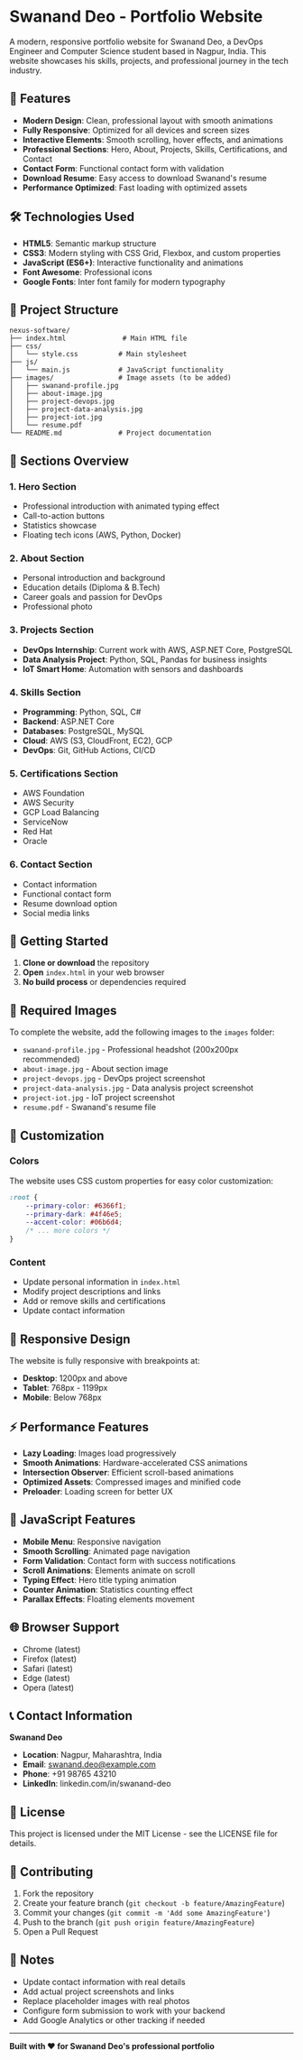 # Swanand Deo - Portfolio Website

A modern, responsive portfolio website for Swanand Deo, a DevOps Engineer and Computer Science student based in Nagpur, India. This website showcases his skills, projects, and professional journey in the tech industry.

## 🚀 Features

- **Modern Design**: Clean, professional layout with smooth animations
- **Fully Responsive**: Optimized for all devices and screen sizes
- **Interactive Elements**: Smooth scrolling, hover effects, and animations
- **Professional Sections**: Hero, About, Projects, Skills, Certifications, and Contact
- **Contact Form**: Functional contact form with validation
- **Download Resume**: Easy access to download Swanand's resume
- **Performance Optimized**: Fast loading with optimized assets

## 🛠️ Technologies Used

- **HTML5**: Semantic markup structure
- **CSS3**: Modern styling with CSS Grid, Flexbox, and custom properties
- **JavaScript (ES6+)**: Interactive functionality and animations
- **Font Awesome**: Professional icons
- **Google Fonts**: Inter font family for modern typography

## 📁 Project Structure

```
nexus-software/
├── index.html              # Main HTML file
├── css/
│   └── style.css          # Main stylesheet
├── js/
│   └── main.js            # JavaScript functionality
├── images/                # Image assets (to be added)
│   ├── swanand-profile.jpg
│   ├── about-image.jpg
│   ├── project-devops.jpg
│   ├── project-data-analysis.jpg
│   ├── project-iot.jpg
│   └── resume.pdf
└── README.md              # Project documentation
```

## 🎯 Sections Overview

### 1. Hero Section
- Professional introduction with animated typing effect
- Call-to-action buttons
- Statistics showcase
- Floating tech icons (AWS, Python, Docker)

### 2. About Section
- Personal introduction and background
- Education details (Diploma & B.Tech)
- Career goals and passion for DevOps
- Professional photo

### 3. Projects Section
- **DevOps Internship**: Current work with AWS, ASP.NET Core, PostgreSQL
- **Data Analysis Project**: Python, SQL, Pandas for business insights
- **IoT Smart Home**: Automation with sensors and dashboards

### 4. Skills Section
- **Programming**: Python, SQL, C#
- **Backend**: ASP.NET Core
- **Databases**: PostgreSQL, MySQL
- **Cloud**: AWS (S3, CloudFront, EC2), GCP
- **DevOps**: Git, GitHub Actions, CI/CD

### 5. Certifications Section
- AWS Foundation
- AWS Security
- GCP Load Balancing
- ServiceNow
- Red Hat
- Oracle

### 6. Contact Section
- Contact information
- Functional contact form
- Resume download option
- Social media links

## 🚀 Getting Started

1. **Clone or download** the repository
2. **Open** `index.html` in your web browser
3. **No build process** or dependencies required

## 📸 Required Images

To complete the website, add the following images to the `images` folder:

- `swanand-profile.jpg` - Professional headshot (200x200px recommended)
- `about-image.jpg` - About section image
- `project-devops.jpg` - DevOps project screenshot
- `project-data-analysis.jpg` - Data analysis project screenshot
- `project-iot.jpg` - IoT project screenshot
- `resume.pdf` - Swanand's resume file

## 🎨 Customization

### Colors
The website uses CSS custom properties for easy color customization:
```css
:root {
    --primary-color: #6366f1;
    --primary-dark: #4f46e5;
    --accent-color: #06b6d4;
    /* ... more colors */
}
```

### Content
- Update personal information in `index.html`
- Modify project descriptions and links
- Add or remove skills and certifications
- Update contact information

## 📱 Responsive Design

The website is fully responsive with breakpoints at:
- **Desktop**: 1200px and above
- **Tablet**: 768px - 1199px
- **Mobile**: Below 768px

## ⚡ Performance Features

- **Lazy Loading**: Images load progressively
- **Smooth Animations**: Hardware-accelerated CSS animations
- **Intersection Observer**: Efficient scroll-based animations
- **Optimized Assets**: Compressed images and minified code
- **Preloader**: Loading screen for better UX

## 🔧 JavaScript Features

- **Mobile Menu**: Responsive navigation
- **Smooth Scrolling**: Animated page navigation
- **Form Validation**: Contact form with success notifications
- **Scroll Animations**: Elements animate on scroll
- **Typing Effect**: Hero title typing animation
- **Counter Animation**: Statistics counting effect
- **Parallax Effects**: Floating elements movement

## 🌐 Browser Support

- Chrome (latest)
- Firefox (latest)
- Safari (latest)
- Edge (latest)
- Opera (latest)

## 📞 Contact Information

**Swanand Deo**
- **Location**: Nagpur, Maharashtra, India
- **Email**: swanand.deo@example.com
- **Phone**: +91 98765 43210
- **LinkedIn**: linkedin.com/in/swanand-deo

## 📄 License

This project is licensed under the MIT License - see the LICENSE file for details.

## 🤝 Contributing

1. Fork the repository
2. Create your feature branch (`git checkout -b feature/AmazingFeature`)
3. Commit your changes (`git commit -m 'Add some AmazingFeature'`)
4. Push to the branch (`git push origin feature/AmazingFeature`)
5. Open a Pull Request

## 📝 Notes

- Update contact information with real details
- Add actual project screenshots and links
- Replace placeholder images with real photos
- Configure form submission to work with your backend
- Add Google Analytics or other tracking if needed

---

**Built with ❤️ for Swanand Deo's professional portfolio** 